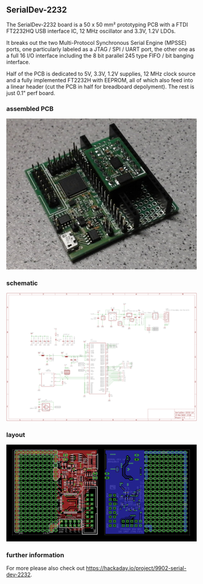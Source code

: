 ## SerialDev-2232 ##
The SerialDev-2232 board is a 50 x 50 mm² prototyping PCB with a FTDI FT2232HQ USB interface IC, 12 MHz oscillator and 3.3V, 1.2V LDOs. 

It breaks out the two Multi-Protocol Synchronous Serial Engine (MPSSE) ports, one particularly labeled as a JTAG / SPI / UART port, the other one as a full 16 I/O interface including the 8 bit parallel 245 type FIFO / bit banging interface.

Half of the PCB is dedicated to 5V, 3.3V, 1.2V supplies, 12 MHz clock source and a fully implemented FT2232H with EEPROM, all of which also feed into a linear header (cut the PCB in half for breadboard depolyment). The rest is just 0.1" perf board. 

### assembled PCB ###
![](doc/serialdev2232-1A_pcb.jpg)

### schematic ###

![](doc/serialdev2232-1A_sch.png)

### layout ###

![](doc/serialdev2232-1A_brd.png)

### further information ###

For more please also check out https://hackaday.io/project/9902-serial-dev-2232.